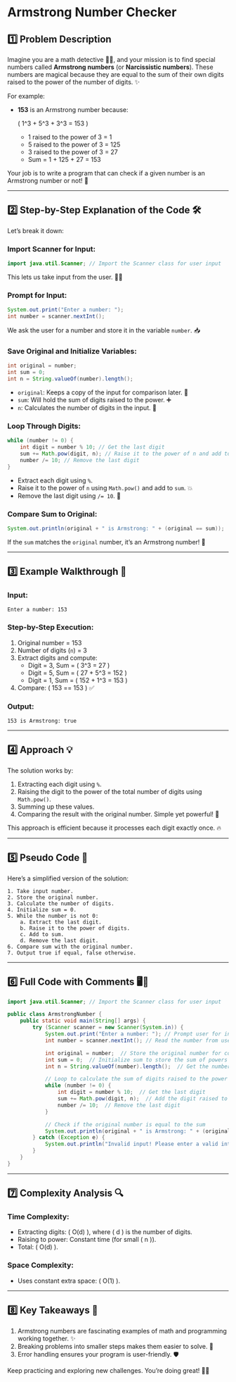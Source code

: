 # Armstrong Number Checker

## 1️⃣ **Problem Description**
Imagine you are a math detective 🕵️‍♂️, and your mission is to find special numbers called **Armstrong numbers** (or **Narcissistic numbers**). These numbers are magical because they are equal to the sum of their own digits raised to the power of the number of digits. ✨

For example:
- **153** is an Armstrong number because:
  
  \( 1^3 + 5^3 + 3^3 = 153 \)
  - 1 raised to the power of 3 = 1
  - 5 raised to the power of 3 = 125
  - 3 raised to the power of 3 = 27
  - Sum = 1 + 125 + 27 = 153

Your job is to write a program that can check if a given number is an Armstrong number or not! 🚀

---

## 2️⃣ **Step-by-Step Explanation of the Code** 🛠️
Let’s break it down:

### Import Scanner for Input:
```java
import java.util.Scanner; // Import the Scanner class for user input
```
This lets us take input from the user. 👩‍💻

### Prompt for Input:
```java
System.out.print("Enter a number: ");
int number = scanner.nextInt();
```
We ask the user for a number and store it in the variable `number`. 📥

### Save Original and Initialize Variables:
```java
int original = number;
int sum = 0;
int n = String.valueOf(number).length();
```
- `original`: Keeps a copy of the input for comparison later. 📂
- `sum`: Will hold the sum of digits raised to the power. ➕
- `n`: Calculates the number of digits in the input. 🧮

### Loop Through Digits:
```java
while (number != 0) {
    int digit = number % 10; // Get the last digit
    sum += Math.pow(digit, n); // Raise it to the power of n and add to sum
    number /= 10; // Remove the last digit
}
```
- Extract each digit using `%`.
- Raise it to the power of `n` using `Math.pow()` and add to `sum`. 💥
- Remove the last digit using `/= 10`. 🧹

### Compare Sum to Original:
```java
System.out.println(original + " is Armstrong: " + (original == sum));
```
If the `sum` matches the `original` number, it’s an Armstrong number! 🎉

---

## 3️⃣ **Example Walkthrough** 🌟
### Input:
```
Enter a number: 153
```

### Step-by-Step Execution:
1. Original number = 153
2. Number of digits (`n`) = 3
3. Extract digits and compute:
   - Digit = 3, Sum = \( 3^3 = 27 \)
   - Digit = 5, Sum = \( 27 + 5^3 = 152 \)
   - Digit = 1, Sum = \( 152 + 1^3 = 153 \)
4. Compare: \( 153 == 153 \) ✅

### Output:
```
153 is Armstrong: true
```

---

## 4️⃣ **Approach** 💡
The solution works by:
1. Extracting each digit using `%`.
2. Raising the digit to the power of the total number of digits using `Math.pow()`.
3. Summing up these values.
4. Comparing the result with the original number. Simple yet powerful! 💪

This approach is efficient because it processes each digit exactly once. 🔥

---

## 5️⃣ **Pseudo Code** 📝
Here’s a simplified version of the solution:
```
1. Take input number.
2. Store the original number.
3. Calculate the number of digits.
4. Initialize sum = 0.
5. While the number is not 0:
    a. Extract the last digit.
    b. Raise it to the power of digits.
    c. Add to sum.
    d. Remove the last digit.
6. Compare sum with the original number.
7. Output true if equal, false otherwise.
```

---

## 6️⃣ **Full Code with Comments** 🖥️💬
```java
import java.util.Scanner; // Import the Scanner class for user input

public class ArmstrongNumber {
    public static void main(String[] args) {
        try (Scanner scanner = new Scanner(System.in)) {
            System.out.print("Enter a number: "); // Prompt user for input
            int number = scanner.nextInt(); // Read the number from user input

            int original = number;  // Store the original number for comparison
            int sum = 0;  // Initialize sum to store the sum of powers of digits
            int n = String.valueOf(number).length();  // Get the number of digits

            // Loop to calculate the sum of digits raised to the power of the number of digits
            while (number != 0) {
                int digit = number % 10;  // Get the last digit
                sum += Math.pow(digit, n);  // Add the digit raised to the power of n
                number /= 10;  // Remove the last digit
            }

            // Check if the original number is equal to the sum
            System.out.println(original + " is Armstrong: " + (original == sum));
        } catch (Exception e) {
            System.out.println("Invalid input! Please enter a valid integer.");
        }
    }
}
```

---

## 7️⃣ **Complexity Analysis** 🔍
### Time Complexity:
- Extracting digits: \( O(d) \), where \( d \) is the number of digits.
- Raising to power: Constant time (for small \( n \)).
- Total: \( O(d) \).

### Space Complexity:
- Uses constant extra space: \( O(1) \).

---

## 8️⃣ **Key Takeaways** 🚀
1. Armstrong numbers are fascinating examples of math and programming working together. ✨
2. Breaking problems into smaller steps makes them easier to solve. 🧩
3. Error handling ensures your program is user-friendly. 🛡️

Keep practicing and exploring new challenges. You’re doing great! 💪😄

